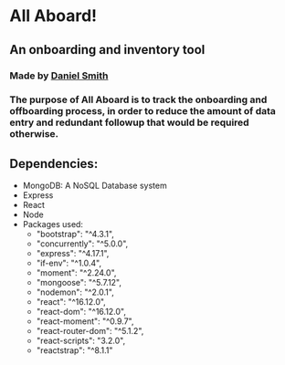 # All Aboard!
## An onboarding and inventory tool 

### Made by [Daniel Smith](https://github.com/KentaroSmith)

### The purpose of All Aboard is to track the onboarding and offboarding process, in order to reduce the amount of data entry and redundant followup that would be required otherwise.

## Dependencies:
* MongoDB: A NoSQL Database system
* Express
* React
* Node
* Packages used:
    * "bootstrap": "^4.3.1",
    * "concurrently": "^5.0.0",
    * "express": "^4.17.1",
    * "if-env": "^1.0.4",
    * "moment": "^2.24.0",
    * "mongoose": "^5.7.12",
    * "nodemon": "^2.0.1",
    * "react": "^16.12.0",
    * "react-dom": "^16.12.0",
    * "react-moment": "^0.9.7",
    * "react-router-dom": "^5.1.2",
    * "react-scripts": "3.2.0",
    * "reactstrap": "^8.1.1"